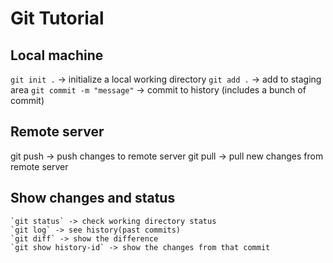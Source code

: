 # Git Tutorial
## Local machine
`git init .` -> initialize a local working directory
`git add .` -> add to staging area
`git commit -m "message"` -> commit to history (includes a bunch of commit)

## Remote server
git push -> push changes to remote server
git pull -> pull new changes from remote server

## Show changes and status
	`git status` -> check working directory status
	`git log` -> see history(past commits)
	`git diff` -> show the difference
	`git show history-id` -> show the changes from that commit
